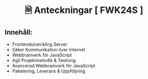 <h1 align="center">🗎 Anteckningar [ FWK24S ]</h1>


## Innehåll:

- Frontendutveckling Server
- Säker Kommunikation över Internet
- Webbramverk för JavaScript
- Agil Projektmetodik & Testning
- Avancerad Webbramverk för JavaScript
- Paketering, Leverans & Uppföljning